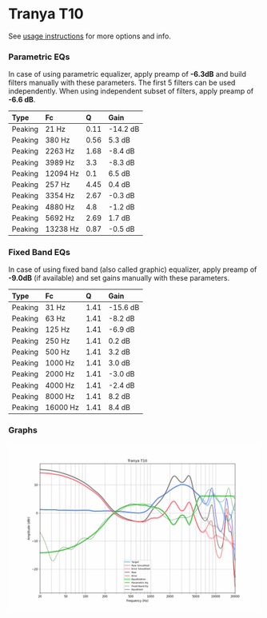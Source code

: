# Tranya T10
See [usage instructions](https://github.com/jaakkopasanen/AutoEq#usage) for more options and info.

### Parametric EQs
In case of using parametric equalizer, apply preamp of **-6.3dB** and build filters manually
with these parameters. The first 5 filters can be used independently.
When using independent subset of filters, apply preamp of **-6.6 dB**.

| Type    | Fc       |    Q | Gain     |
|:--------|:---------|:-----|:---------|
| Peaking | 21 Hz    | 0.11 | -14.2 dB |
| Peaking | 380 Hz   | 0.56 | 5.3 dB   |
| Peaking | 2263 Hz  | 1.68 | -8.4 dB  |
| Peaking | 3989 Hz  | 3.3  | -8.3 dB  |
| Peaking | 12094 Hz | 0.1  | 6.5 dB   |
| Peaking | 257 Hz   | 4.45 | 0.4 dB   |
| Peaking | 3354 Hz  | 2.67 | -0.3 dB  |
| Peaking | 4880 Hz  | 4.8  | -1.2 dB  |
| Peaking | 5692 Hz  | 2.69 | 1.7 dB   |
| Peaking | 13238 Hz | 0.87 | -0.5 dB  |

### Fixed Band EQs
In case of using fixed band (also called graphic) equalizer, apply preamp of **-9.0dB**
(if available) and set gains manually with these parameters.

| Type    | Fc       |    Q | Gain     |
|:--------|:---------|:-----|:---------|
| Peaking | 31 Hz    | 1.41 | -15.6 dB |
| Peaking | 63 Hz    | 1.41 | -8.2 dB  |
| Peaking | 125 Hz   | 1.41 | -6.9 dB  |
| Peaking | 250 Hz   | 1.41 | 0.2 dB   |
| Peaking | 500 Hz   | 1.41 | 3.2 dB   |
| Peaking | 1000 Hz  | 1.41 | 3.0 dB   |
| Peaking | 2000 Hz  | 1.41 | -3.0 dB  |
| Peaking | 4000 Hz  | 1.41 | -2.4 dB  |
| Peaking | 8000 Hz  | 1.41 | 8.2 dB   |
| Peaking | 16000 Hz | 1.41 | 8.4 dB   |

### Graphs
![](./Tranya%20T10.png)